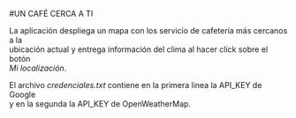 #UN CAFÉ CERCA A TI  

La aplicación despliega un mapa con los servicio de cafetería más cercanos a la  
ubicación actual y entrega información del clima al hacer click sobre el botón  
*Mi localización*.  
  
El archivo *credenciales.txt* contiene en la primera linea la API_KEY de Google  
y en la segunda la API_KEY de OpenWeatherMap.